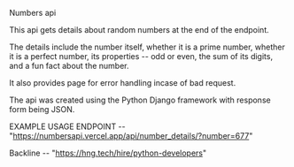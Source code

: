 Numbers api

This api gets details about random numbers at the end of the endpoint.

The details include the number itself, whether it is a prime number, whether it is a perfect number, its properties -- odd or even, the sum of its digits, and a fun fact about the number.

It also provides page for error handling incase of bad request.

The api was created using the Python Django framework with response form being JSON.

EXAMPLE USAGE ENDPOINT -- "https://numbersapi.vercel.app/api/number_details/?number=677"

Backline -- "https://hng.tech/hire/python-developers"
